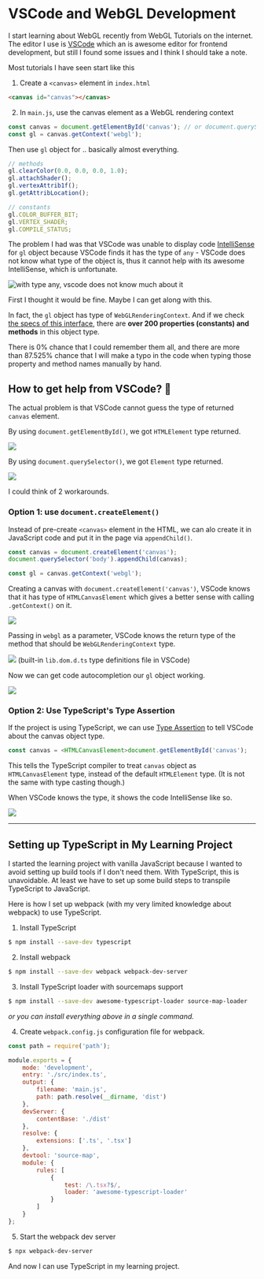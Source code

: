 # VSCode and WebGL Development

I start learning about WebGL recently from WebGL Tutorials on the internet.
The editor I use is [VSCode](https://code.visualstudio.com/) which an is awesome editor for frontend development,
but still I found some issues and I think I should take a note.

Most tutorials I have seen start like this

1. Create a `<canvas>` element in `index.html`

```html
<canvas id="canvas"></canvas>
```

2. In `main.js`, use the canvas element as a WebGL rendering context

```js
const canvas = document.getElementById('canvas'); // or document.querySelector('#canvas')
const gl = canvas.getContext('webgl');
```

Then use `gl` object for .. basically almost everything.

```js
// methods
gl.clearColor(0.0, 0.0, 0.0, 1.0);
gl.attachShader();
gl.vertexAttrib1f();
gl.getAttribLocation();

// constants
gl.COLOR_BUFFER_BIT;
gl.VERTEX_SHADER;
gl.COMPILE_STATUS;
```

The problem I had was that VSCode was unable to display code [IntelliSense](https://code.visualstudio.com/docs/editor/intellisense)
for `gl` object because VSCode finds it has the type of `any` -
VSCode does not know what type of the object is, thus it cannot help with its awesome IntelliSense, which is unfortunate.

![with type any, vscode does not know much about it](gl-any.png)

First I thought it would be fine. Maybe I can get along with this.

In fact, the `gl` object has type of `WebGLRenderingContext`. And if we check [the specs of this interface](https://www.khronos.org/registry/webgl/specs/latest/1.0/#5.14),
there are **over 200 properties (constants) and methods** in this object type.

There is 0% chance that I could remember them all,
and there are more than 87.525% chance that I will make a typo in the code when typing those property and method names manually by hand.

## How to get help from VSCode? 🤔

The actual problem is that VSCode cannot guess the type of returned `canvas` element.

By using `document.getElementById()`, we got `HTMLElement` type returned.

![](get-element-by-id-return.png)

By using `document.querySelector()`, we got `Element` type returned.

![](query-selector-return.png)

I could think of 2 workarounds.

### Option 1: use `document.createElement()`

Instead of pre-create `<canvas>` element in the HTML, we can alo create it in JavaScript code and put it in the page via `appendChild()`.

```js
const canvas = document.createElement('canvas');
document.querySelector('body').appendChild(canvas);

const gl = canvas.getContext('webgl');
```

Creating a canvas with `document.createElement('canvas')`,
VSCode knows that it has type of `HTMLCanvasElement` which gives a better sense with calling `.getContext()` on it.

![](gl-with-correct-type.png)

Passing in `webgl` as a parameter, VSCode knows the return type of the method that should be `WebGLRenderingContext` type.

![](dom-defs.png)
(built-in `lib.dom.d.ts` type definitions file in VSCode)

Now we can get code autocompletion our `gl` object working.

![](intel-works.png)

### Option 2: Use TypeScript's Type Assertion

If the project is using TypeScript, we can use [Type Assertion](https://www.typescriptlang.org/docs/handbook/basic-types.html) to tell VSCode about the canvas object type.

```ts
const canvas = <HTMLCanvasElement>document.getElementById('canvas');
```

This tells the TypeScript compiler to treat `canvas` object as `HTMLCanvasElement` type, instead of the default `HTMLElement` type. (It is not the same with type casting though.)

When VSCode knows the type, it shows the code IntelliSense like so.

![](type-assertion.png)

---

## Setting up TypeScript in My Learning Project

I started the learning project with vanilla JavaScript because I wanted to avoid setting up build tools if I don't need them.
With TypeScript, this is unavoidable. At least we have to set up some build steps to transpile TypeScript to JavaScript.

Here is how I set up webpack (with my very limited knowledge about webpack) to use TypeScript.

1. Install TypeScript

```sh
$ npm install --save-dev typescript
```

2. Install webpack

```sh
$ npm install --save-dev webpack webpack-dev-server
```

3. Install TypeScript loader with sourcemaps support

```sh
$ npm install --save-dev awesome-typescript-loader source-map-loader
```

_or you can install everything above in a single command._

4. Create `webpack.config.js` configuration file for webpack.

```js
const path = require('path');

module.exports = {
	mode: 'development',
	entry: './src/index.ts',
	output: {
		filename: 'main.js',
		path: path.resolve(__dirname, 'dist')
	},
	devServer: {
		contentBase: './dist'
	},
	resolve: {
		extensions: ['.ts', '.tsx']
	},
	devtool: 'source-map',
	module: {
		rules: [
			{
				test: /\.tsx?$/,
				loader: 'awesome-typescript-loader'
			}
		]
	}
};
```

5. Start the webpack dev server

```sh
$ npx webpack-dev-server
```

And now I can use TypeScript in my learning project.
